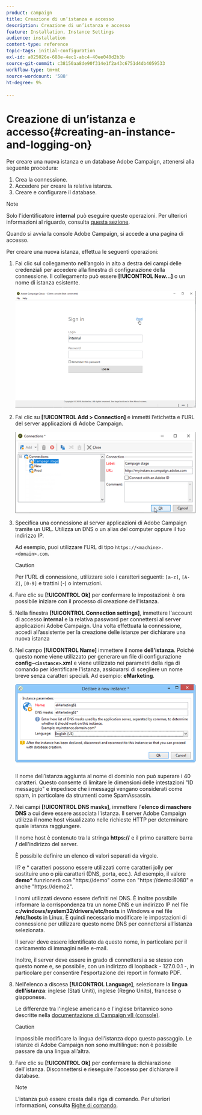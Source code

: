 ```yaml
---
product: campaign
title: Creazione di un’istanza e accesso
description: Creazione di un’istanza e accesso
feature: Installation, Instance Settings
audience: installation
content-type: reference
topic-tags: initial-configuration
exl-id: a025026e-688e-4ec1-abc4-40ee040d2b3b
source-git-commit: c38150aa8de90f314e1f2a43c6751d4db4059533
workflow-type: tm+mt
source-wordcount: '588'
ht-degree: 9%

---
```


# Creazione di un’istanza e accesso{#creating-an-instance-and-logging-on}



Per creare una nuova istanza e un database Adobe Campaign, attenersi alla seguente procedura:

1. Crea la connessione.
1. Accedere per creare la relativa istanza.
1. Creare e configurare il database.

>[!NOTE]
>
>Solo l&#39;identificatore **internal** può eseguire queste operazioni. Per ulteriori informazioni al riguardo, consulta [questa sezione](../../installation/using/configuring-campaign-server.md#internal-identifier).

Quando si avvia la console Adobe Campaign, si accede a una pagina di accesso.

Per creare una nuova istanza, effettua le seguenti operazioni:

1. Fai clic sul collegamento nell’angolo in alto a destra dei campi delle credenziali per accedere alla finestra di configurazione della connessione. Il collegamento può essere **[!UICONTROL New...]** o un nome di istanza esistente.

   ![](assets/s_ncs_install_define_connection_01.png)

1. Fai clic su **[!UICONTROL Add > Connection]** e immetti l’etichetta e l’URL del server applicazioni di Adobe Campaign.

   ![](assets/s_ncs_install_define_connection_02.png)

1. Specifica una connessione al server applicazioni di Adobe Campaign tramite un URL. Utilizza un DNS o un alias del computer oppure il tuo indirizzo IP.

   Ad esempio, puoi utilizzare l’URL di tipo `https://<machine>.<domain>.com`.

   >[!CAUTION]
   >
   >Per l&#39;URL di connessione, utilizzare solo i caratteri seguenti: `[a-z]`, `[A-Z]`, `[0-9]` e trattini (-) o interruzioni.

1. Fare clic su **[!UICONTROL Ok]** per confermare le impostazioni: è ora possibile iniziare con il processo di creazione dell&#39;istanza.
1. Nella finestra **[!UICONTROL Connection settings]**, immettere l&#39;account di accesso **internal** e la relativa password per connettersi al server applicazioni Adobe Campaign. Una volta effettuata la connessione, accedi all’assistente per la creazione delle istanze per dichiarare una nuova istanza
1. Nel campo **[!UICONTROL Name]** immettere il nome **dell&#39;istanza**. Poiché questo nome viene utilizzato per generare un file di configurazione **config-`<instance>`.xml** e viene utilizzato nei parametri della riga di comando per identificare l&#39;istanza, assicurarsi di scegliere un nome breve senza caratteri speciali. Ad esempio: **eMarketing**.

   ![](assets/s_ncs_install_create_instance.png)

   Il nome dell’istanza aggiunta al nome di dominio non può superare i 40 caratteri. Questo consente di limitare le dimensioni delle intestazioni &quot;ID messaggio&quot; e impedisce che i messaggi vengano considerati come spam, in particolare da strumenti come SpamAssassin.

1. Nei campi **[!UICONTROL DNS masks]**, immettere l&#39;**elenco di maschere DNS** a cui deve essere associata l&#39;istanza. Il server Adobe Campaign utilizza il nome host visualizzato nelle richieste HTTP per determinare quale istanza raggiungere.

   Il nome host è contenuto tra la stringa **https://** e il primo carattere barra **/** dell&#39;indirizzo del server.

   È possibile definire un elenco di valori separati da virgole.

   Il? e &#42; caratteri possono essere utilizzati come caratteri jolly per sostituire uno o più caratteri (DNS, porta, ecc.). Ad esempio, il valore **demo&#42;** funzionerà con &quot;https://demo&quot; come con &quot;https://demo:8080&quot; e anche &quot;https://demo2&quot;.

   I nomi utilizzati devono essere definiti nel DNS. È inoltre possibile informare la corrispondenza tra un nome DNS e un indirizzo IP nel file **c:/windows/system32/drivers/etc/hosts** in Windows e nel file **/etc/hosts** in Linux. È quindi necessario modificare le impostazioni di connessione per utilizzare questo nome DNS per connettersi all’istanza selezionata.

   Il server deve essere identificato da questo nome, in particolare per il caricamento di immagini nelle e-mail.

   Inoltre, il server deve essere in grado di connettersi a se stesso con questo nome e, se possibile, con un indirizzo di loopback - 127.0.0.1 -, in particolare per consentire l&#39;esportazione dei report in formato PDF.

1. Nell&#39;elenco a discesa **[!UICONTROL Language]**, selezionare la **lingua dell&#39;istanza**: inglese (Stati Uniti), inglese (Regno Unito), francese o giapponese.

   Le differenze tra l&#39;inglese americano e l&#39;inglese britannico sono descritte nella [documentazione di Campaign v8 (console)](https://experienceleague.adobe.com/it/docs/campaign/campaign-v8/new/campaign-ui).

   >[!CAUTION]
   >
   >Impossibile modificare la lingua dell&#39;istanza dopo questo passaggio. Le istanze di Adobe Campaign non sono multilingue: non è possibile passare da una lingua all’altra.

1. Fare clic su **[!UICONTROL Ok]** per confermare la dichiarazione dell&#39;istanza. Disconnettersi e rieseguire l&#39;accesso per dichiarare il database.

   >[!NOTE]
   >
   >L’istanza può essere creata dalla riga di comando. Per ulteriori informazioni, consulta [Righe di comando](../../installation/using/command-lines.md).
